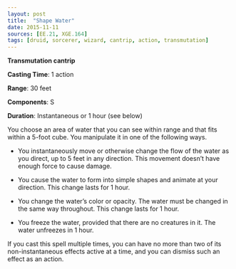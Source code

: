 ```yaml
---
layout: post
title:  "Shape Water"
date: 2015-11-11
sources: [EE.21, XGE.164]
tags: [druid, sorcerer, wizard, cantrip, action, transmutation]
---
```


**Transmutation cantrip**

**Casting Time**: 1 action

**Range**: 30 feet

**Components**: S

**Duration**: Instantaneous or 1 hour (see below)

You choose an area of water that you can see within range and that fits within a 5-foot cube. You manipulate it in one of the following ways.

 * You instantaneously move or otherwise change the flow of the water as you direct, up to 5 feet in any direction. This movement doesn’t have enough force to cause damage.

 * You cause the water to form into simple shapes and animate at your direction. This change lasts for 1 hour.

 * You change the water’s color or opacity. The water must be changed in the same way throughout. This change lasts for 1 hour.

 * You freeze the water, provided that there are no creatures in it. The water unfreezes in 1 hour.

If you cast this spell multiple times, you can have no more than two of its non-instantaneous effects active at a time, and you can dismiss such an effect as an action.

